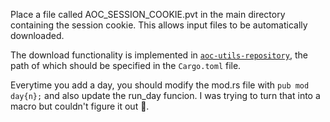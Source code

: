 Place a file called AOC_SESSION_COOKIE.pvt in the main directory containing the session cookie. This allows input files to be automatically downloaded. 

The download functionality is implemented in [`aoc-utils-repository`](https://github.com/anvit25/aoc-utils-rust), the path of which should be specified in the `Cargo.toml` file.

Everytime you add a day, you should modify the mod.rs file with `pub mod day{n};` and also update the run_day funcion. I was trying to turn that into a macro but couldn't figure it out 🤷.